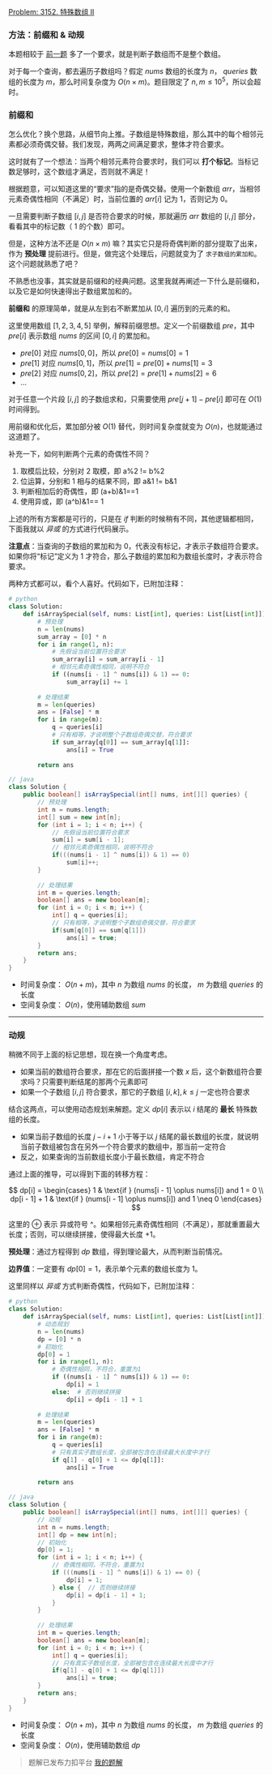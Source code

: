 [Problem: 3152. 特殊数组 II](https://leetcode.cn/problems/special-array-ii/description/)

### 方法：前缀和 & 动规

本题相较于 [前一题](https://leetcode.cn/problems/special-array-i/description/) 多了一个要求，就是判断子数组而不是整个数组。

对于每一个查询，都去遍历子数组吗？假定 $nums$ 数组的长度为 $n$， $queries$ 数组的长度为 $m$，那么时间复杂度为 $O(n\times m)$。题目限定了 $n,m\leq10^5$，所以会超时。

### 前缀和

怎么优化？换个思路，从细节向上推。子数组是特殊数组，那么其中的每个相邻元素都必须奇偶交替。我们发现，两两之间满足要求，整体才符合要求。

这时就有了一个想法：当两个相邻元素符合要求时，我们可以 **打个标记**。当标记数足够时，这个数组才满足，否则就不满足！

根据题意，可以知道这里的“要求”指的是奇偶交替。使用一个新数组 $arr$，当相邻元素奇偶性相同（不满足）时，当前位置的 $arr[i]$ 记为 $1$，否则记为 $0$。

一旦需要判断子数组 $[i,j]$ 是否符合要求的时候，那就遍历 $arr$ 数组的 $[i,j]$ 部分，看看其中的标记数（ $1$ 的个数）即可。

但是，这种方法不还是 $O(n\times m)$ 嘛？其实它只是将奇偶判断的部分提取了出来，作为 **预处理** 提前进行。但是，做完这个处理后，问题就变为了 `求子数组的累加和`。这个问题就熟悉了吧？

不熟悉也没事，其实就是前缀和的经典问题。这里我就再阐述一下什么是前缀和，以及它是如何快速得出子数组累加和的。

**前缀和** 的原理简单，就是从左到右不断累加从 $[0,i]$ 遍历到的元素的和。

这里使用数组 $[1,2,3,4,5]$ 举例，解释前缀思想。定义一个前缀数组 $pre$，其中 $pre[i]$ 表示数组 $nums$ 的区间 $[0,i]$ 的累加和。

- $pre[0]$ 对应 $nums[0,0]$，所以 $pre[0]=nums[0]=1$
- $pre[1]$ 对应 $nums[0,1]$，所以 $pre[1]=pre[0]+nums[1]=3$
- $pre[2]$ 对应 $nums[0,2]$，所以 $pre[2]=pre[1]+nums[2]=6$
- ...

对于任意一个片段 $[i,j]$ 的子数组求和，只需要使用 $pre[j+1]-pre[i]$ 即可在 $O(1)$ 时间得到。

用前缀和优化后，累加部分被 $O(1)$ 替代，则时间复杂度就变为 $O(n)$，也就能通过这道题了。

补充一下，如何判断两个元素的奇偶性不同？

1. 取模后比较，分别对 $2$ 取模，即 a%2 != b%2
2. 位运算，分别和 $1$ 相与的结果不同，即 a&1 != b&1
3. 判断相加后的奇偶性，即 (a+b)&1==1
4. 使用异或，即 (a^b)&1== 1

上述的所有方案都是可行的，只是在 $if$ 判断的时候稍有不同，其他逻辑都相同，下面我就以 *异或* 的方式进行代码展示。

**注意点**：当查询的子数组的累加和为 $0$，代表没有标记，才表示子数组符合要求。如果你将“标记”定义为 $1$ 才符合，那么子数组的累加和为数组长度时，才表示符合要求。

两种方式都可以，看个人喜好。代码如下，已附加注释：

```Python
# python
class Solution:
    def isArraySpecial(self, nums: List[int], queries: List[List[int]]) -> List[bool]:
        # 预处理
        n = len(nums)
        sum_array = [0] * n
        for i in range(1, n):
            # 先假设当前位置符合要求
            sum_array[i] = sum_array[i - 1]
            # 相邻元素奇偶性相同，说明不符合
            if ((nums[i - 1] ^ nums[i]) & 1) == 0:
                sum_array[i] += 1
        
        # 处理结果
        m = len(queries)
        ans = [False] * m
        for i in range(m):
            q = queries[i]
            # 只有相等，才说明整个子数组奇偶交替，符合要求
            if sum_array[q[0]] == sum_array[q[1]]:
                ans[i] = True
        
        return ans
```

```java
// java
class Solution {
    public boolean[] isArraySpecial(int[] nums, int[][] queries) {
        // 预处理
        int n = nums.length;
        int[] sum = new int[n];
        for (int i = 1; i < n; i++) {
            // 先假设当前位置符合要求
            sum[i] = sum[i - 1];
            // 相邻元素奇偶性相同，说明不符合
            if(((nums[i - 1] ^ nums[i]) & 1) == 0)
                sum[i]++;
        }
        
        // 处理结果
        int m = queries.length;
        boolean[] ans = new boolean[m];
        for (int i = 0; i < m; i++) {
            int[] q = queries[i];
            // 只有相等，才说明整个子数组奇偶交替，符合要求
            if(sum[q[0]] == sum[q[1]])
                ans[i] = true;
        }
        return ans;
    }
}
```

- 时间复杂度： $O(n+m)$，其中 $n$ 为数组 $nums$ 的长度， $m$ 为数组 $queries$ 的长度
- 空间复杂度： $O(n)$，使用辅助数组 $sum$

---

### 动规

稍微不同于上面的标记思想，现在换一个角度考虑。

- 如果当前的数组符合要求，那在它的后面拼接一个数 $x$ 后，这个新数组符合要求吗？只需要判断结尾的那两个元素即可
- 如果一个子数组 $[i,j]$ 符合要求，那它的子数组 $[i,k],k\leq j$ 一定也符合要求

结合这两点，可以使用动态规划来解题。定义 $dp[i]$ 表示以 $i$ 结尾的 **最长** 特殊数组的长度。

- 如果当前子数组的长度 $j-i+1$ 小于等于以 $j$ 结尾的最长数组的长度，就说明当前子数组被包含在另外一个符合要求的数组中，那当前一定符合
- 反之，如果查询的当前数组长度小于最长数组，肯定不符合

通过上面的推导，可以得到下面的转移方程：

$$
dp[i] =
\begin{cases}
1 & \text{if } (nums[i - 1] \oplus nums[i]) and 1 = 0 \\
dp[i - 1] + 1 & \text{if } (nums[i - 1] \oplus nums[i]) and 1 \neq 0
\end{cases}
$$

这里的 $\oplus$ 表示 异或符号 ^。如果相邻元素奇偶性相同（不满足），那就重置最大长度；否则，可以继续拼接，使得最大长度 $+1$。

**预处理**：通过方程得到 $dp$ 数组，得到理论最大，从而判断当前情况。

**边界值**：一定要有 $dp[0]=1$，表示单个元素的数组长度为 $1$。

这里同样以 *异或* 方式判断奇偶性，代码如下，已附加注释：

```Python
# python
class Solution:
    def isArraySpecial(self, nums: List[int], queries: List[List[int]]) -> List[bool]:
        # 动态规划
        n = len(nums)
        dp = [0] * n
        # 初始化
        dp[0] = 1
        for i in range(1, n):
            # 奇偶性相同，不符合，重置为1
            if ((nums[i - 1] ^ nums[i]) & 1) == 0:
                dp[i] = 1
            else:  # 否则继续拼接
                dp[i] = dp[i - 1] + 1
        
        # 处理结果
        m = len(queries)
        ans = [False] * m
        for i in range(m):
            q = queries[i]
            # 只有真实子数组长度，全部被包含在连续最大长度中才行
            if q[1] - q[0] + 1 <= dp[q[1]]:
                ans[i] = True
        
        return ans
```

```java
// java
class Solution {
    public boolean[] isArraySpecial(int[] nums, int[][] queries) {
        // 动规
        int n = nums.length;
        int[] dp = new int[n];
        // 初始化
        dp[0] = 1;
        for (int i = 1; i < n; i++) {
            // 奇偶性相同，不符合，重置为1
            if (((nums[i - 1] ^ nums[i]) & 1) == 0) {
                dp[i] = 1;
            } else {  // 否则继续拼接
                dp[i] = dp[i - 1] + 1;
            }
        }
        
        // 处理结果
        int m = queries.length;
        boolean[] ans = new boolean[m];
        for (int i = 0; i < m; i++) {
            int[] q = queries[i];
            // 只有真实子数组长度，全部被包含在连续最大长度中才行
            if(q[1] - q[0] + 1 <= dp[q[1]])
                ans[i] = true;
        }
        return ans;
    }
}
```

- 时间复杂度： $O(n+m)$，其中 $n$ 为数组 $nums$ 的长度， $m$ 为数组 $queries$ 的长度
- 空间复杂度： $O(n)$，使用辅助数组 $dp$

> 题解已发布力扣平台 [我的题解](https://leetcode.cn/problems/special-array-ii/solutions/2878621/yu-chu-li-qian-zhui-he-dong-tai-gui-hua-zbjgk/)
